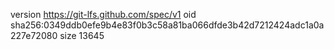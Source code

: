 version https://git-lfs.github.com/spec/v1
oid sha256:0349ddb0efe9b4e83f0b3c58a81ba066dfde3b42d7212424adc1a0a227e72080
size 13645
